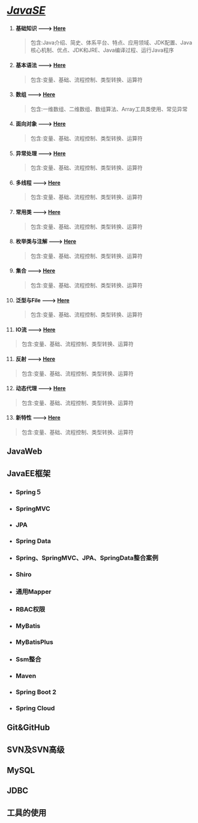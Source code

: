 # *<u>**JavaSE**</u>*

1. #### 基础知识 ---> [Here](https://github.com/letengzz/JC-Java/tree/master/JavaSE/%E5%9F%BA%E7%A1%80%E7%9F%A5%E8%AF%86)

   > 包含:Java介绍、简史、体系平台、特点、应用领域、JDK配置、Java核心机制、优点、JDK和JRE、Java编译过程、运行Java程序

2. #### 基本语法 ---> [Here](https://github.com/letengzz/JC-JavaPro/tree/master/JavaSE/src/%E5%9F%BA%E6%9C%AC%E8%AF%AD%E6%B3%95)

   > 包含:变量、基础、流程控制、类型转换、运算符

2. #### 数组 ---> [Here](https://github.com/letengzz/JC-JavaPro/tree/master/JavaSE/src/%E6%95%B0%E7%BB%84)

   > 包含:一维数组、二维数组、数组算法、Array工具类使用、常见异常




3. #### 面向对象 ---> [Here](https://github.com/letengzz/JC-JavaPro/tree/master/JavaSE/src/%E9%9D%A2%E5%90%91%E5%AF%B9%E8%B1%A1)

   > 包含:变量、基础、流程控制、类型转换、运算符




4. #### 异常处理 ---> [Here](https://github.com/letengzz/JC-JavaPro/tree/master/JavaSE/src/%E5%BC%82%E5%B8%B8%E5%A4%84%E7%90%86)

   > 包含:变量、基础、流程控制、类型转换、运算符




5. #### 多线程 ---> [Here](https://github.com/letengzz/JC-JavaPro/tree/master/JavaSE/src/%E5%A4%9A%E7%BA%BF%E7%A8%8B)

   > 包含:变量、基础、流程控制、类型转换、运算符




6. #### 常用类 ---> [Here](https://github.com/letengzz/JC-JavaPro/tree/master/JavaSE/src/%E5%B8%B8%E7%94%A8%E7%B1%BB)

   > 包含:变量、基础、流程控制、类型转换、运算符




7. #### 枚举类与注解 ---> [Here](https://github.com/letengzz/JC-JavaPro/tree/master/JavaSE/src/%E6%9E%9A%E4%B8%BE%E7%B1%BB%E4%B8%8E%E6%B3%A8%E8%A7%A3)

   > 包含:变量、基础、流程控制、类型转换、运算符




8. #### 集合 ---> [Here](https://github.com/letengzz/JC-JavaPro/tree/master/JavaSE/src/%E9%9B%86%E5%90%88)

   > 包含:变量、基础、流程控制、类型转换、运算符




9. #### 泛型与File ---> [Here](https://github.com/letengzz/JC-JavaPro/tree/master/JavaSE/src/%E6%B3%9B%E5%9E%8B%E4%B8%8EFile)

   > 包含:变量、基础、流程控制、类型转换、运算符




10. #### IO流 ---> [Here](https://github.com/letengzz/JC-JavaPro/tree/master/JavaSE/src/IO%E6%B5%81)

> 包含:变量、基础、流程控制、类型转换、运算符




11. #### 反射 ---> [Here](https://github.com/letengzz/JC-JavaPro/tree/master/JavaSE/src/%E5%8F%8D%E5%B0%84)

> 包含:变量、基础、流程控制、类型转换、运算符




12. #### 动态代理 ---> [Here](https://github.com/letengzz/JC-JavaPro/tree/master/JavaSE/src/%E5%8A%A8%E6%80%81%E4%BB%A3%E7%90%86)

> 包含:变量、基础、流程控制、类型转换、运算符




13. #### 新特性 ---> [Here](https://github.com/letengzz/JC-JavaPro/tree/master/JavaSE/src/%E6%96%B0%E7%89%B9%E6%80%A7)

> 包含:变量、基础、流程控制、类型转换、运算符






## JavaWeb

## JavaEE框架

- ### 	Spring５


- ### 	SpringMVC

- ### 	JPA

- ### 	Spring Data

- ### 	Spring、SpringMVC、JPA、SpringData整合案例

- ### 	Shiro

- ### 	通用Mapper

- ### 	RBAC权限

- ### 	MyBatis

- ### 	MyBatisPlus

- ### 	Ssm整合

- ### 	Maven

- ### 	Spring Boot 2

- ### 	Spring Cloud

## Git&GitHub

## SVN及SVN高级

## MySQL



## JDBC



## 工具的使用

